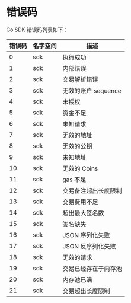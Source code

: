 # 错误码

Go SDK 错误码列表如下：

| 错误码 | 名字空间 | 描述                 |
| ------ | -------- | -------------------- |
| 0      | sdk      | 执行成功             |
| 1      | sdk      | 内部错误             |
| 2      | sdk      | 交易解析错误         |
| 3      | sdk      | 无效的账户 sequence  |
| 4      | sdk      | 未授权               |
| 5      | sdk      | 资金不足             |
| 6      | sdk      | 未知请求             |
| 7      | sdk      | 无效的地址           |
| 8      | sdk      | 无效的公钥           |
| 9      | sdk      | 未知地址             |
| 10     | sdk      | 无效的 Coins         |
| 11     | sdk      | gas 不足             |
| 12     | sdk      | 交易备注超出长度限制 |
| 13     | sdk      | 交易费用不足         |
| 14     | sdk      | 超出最大签名数       |
| 15     | sdk      | 签名缺失             |
| 16     | sdk      | JSON 序列化失败      |
| 17     | sdk      | JSON 反序列化失败    |
| 18     | sdk      | 无效的请求           |
| 19     | sdk      | 交易已经存在于内存池 |
| 20     | sdk      | 内存池已满           |
| 21     | sdk      | 交易超出长度限制     |
